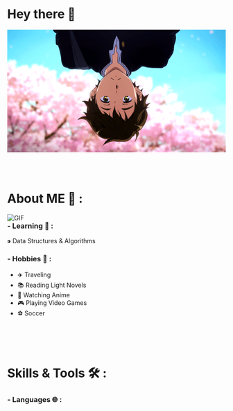 # Hey there 👋

<div align="center">
<img hight="300" width="700" alt="GIF" align="center" src="https://github.com/FirebirdDM/FirebirdDM/blob/main/assets/137958.gif">
</div>

</br>
</br>
</br>

# About ME 🌟 :

<img hight="450" width="550" alt="GIF" align="right" src="https://github.com/FirebirdDM/FirebirdDM/blob/main/assets/101010.gif">

### - Learning 📘 :
⁍ Data Structures & Algorithms

### - Hobbies 🎉 : 
- ✈️ Traveling
- 📚 Reading Light Novels
- 🎥 Watching Anime
- 🎮 Playing Video Games
- ⚽ Soccer
</br>
</br>
</br>

# Skills & Tools 🛠️ :
### - Languages 🌐 :
</br>

<!--
**FirebirdDM/FirebirdDM** is a ✨ _special_ ✨ repository because its `README.md` (this file) appears on your GitHub profile.

Here are some ideas to get you started:

- 🔭 I’m currently working on ...
- 🌱 I’m currently learning ...
- 👯 I’m looking to collaborate on ...
- 🤔 I’m looking for help with ...
- 💬 Ask me about ...
- 📫 How to reach me: ...
- 😄 Pronouns: ...
- ⚡ Fun fact: ...
-->
